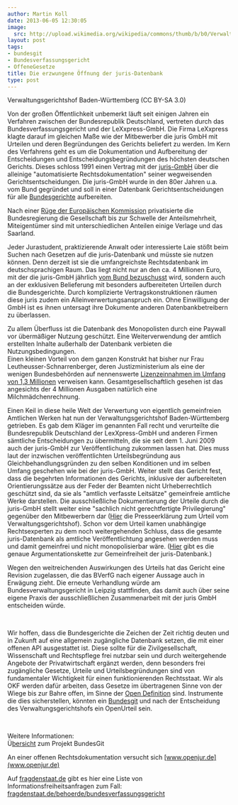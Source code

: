 ```yaml
---
author: Martin Koll
date: 2013-06-05 12:30:05
image:
  src: http://upload.wikimedia.org/wikipedia/commons/thumb/b/b0/Verwaltungsgerichtshof_%28VGH%29_Baden-W%C3%BCrttemberg.JPG/800px-Verwaltungsgerichtshof_%28VGH%29_Baden-W%C3%BCrttemberg.JPG
layout: post
tags:
- bundesgit
- Bundesverfassungsgericht
- OffeneGesetze
title: Die erzwungene Öffnung der juris-Datenbank
type: post
---
```


 Verwaltungsgerichtshof Baden-Württemberg (CC BY-SA 3.0)

Von der großen Öffentlichkeit unbemerkt läuft seit einigen Jahren ein Verfahren zwischen der Bundesrepublik Deutschland, vertreten durch das Bundesverfassungsgericht und der LeXxpress-GmbH. Die Firma LeXxpress klagte darauf im gleichen Maße wie der Mitbewerber die juris GmbH mit Urteilen und deren Begründungen des Gerichts beliefert zu werden. Im Kern des Verfahrens geht es um die Dokumentation und Aufbereitung der Entscheidungen und Entscheidungsbegründungen des höchsten deutschen Gerichts. Dieses schloss 1991 einen Vertrag mit der [juris-GmbH](http://de.wikipedia.org/wiki/Juris) über die alleinige "automatisierte Rechtsdokumentation" seiner wegweisenden Gerichtsentscheidungen. Die juris-GmbH wurde in den 80er Jahren u.a. vom Bund gegründet und soll in einer Datenbank Gerichtsentscheidungen für alle [Bundesgerichte](http://de.wikipedia.org/wiki/Bundesgericht_%28Deutschland%29) aufbereiten.

Nach einer [Rüge der Europäischen Kommission](http://europa.eu/rapid/press-release_IP-09-580_de.htm) privatisierte die Bundesregierung die Gesellschaft bis zur Schwelle der Anteilsmehrheit, Miteigentümer sind mit unterschiedlichen Anteilen einige Verlage und das Saarland. 

Jeder Jurastudent, praktizierende Anwalt oder interessierte Laie stößt beim Suchen nach Gesetzen auf die juris-Datenbank und müsste sie nutzen können. Denn derzeit ist sie die umfangreichste Rechtsdatenbank im deutschsprachigen Raum. Das liegt nicht nur an den ca. 4 Millionen Euro, mit der die juris-GmbH jährlich [vom Bund bezuschusst](http://irights.info/zugang-zu-amtlichen-werken-ein-rechtsstaatliches-armutszeugnis/14138) wird, sondern auch an der exklusiven Belieferung mit besonders aufbereiteten Urteilen durch die Bundesgerichte. Durch komplizierte Vertragskonstruktionen räumen diese juris zudem ein Alleinverwertungsanspruch ein. Ohne Einwilligung der GmbH ist es ihnen untersagt ihre Dokumente anderen Datenbankbetreibern zu überlassen.

Zu allem Überfluss ist die Datenbank des Monopolisten durch eine Paywall vor übermäßiger Nutzung geschützt. Eine Weiterverwendung der amtlich erstellten Inhalte außerhalb der Datenbank verbieten die Nutzungsbedingungen.  
Einen kleinen Vorteil von dem ganzen Konstrukt hat bisher nur Frau Leutheusser-Schnarrenberger, deren Justizministerium als eine der wenigen Bundesbehörden auf nennenswerte [Lizenzeinnahmen im Umfang von 1,3 Millionen](http://dipbt.bundestag.de/dip21/btd/17/123/1712347.pdf) verweisen kann. Gesamtgesellschaftlich gesehen ist das angesichts der 4 Millionen Ausgaben natürlich eine Milchmädchenrechnung.

Einen Keil in diese heile Welt der Verwertung von eigentlich gemeinfreien Amtlichen Werken hat nun der Verwaltungsgerichtshof Baden-Württemberg getrieben. Es gab dem Kläger im genannten Fall recht und verurteilte die Bundesrepublik Deutschland der LexXpress-GmbH und anderen Firmen sämtliche Entscheidungen zu übermitteln, die sie seit dem 1. Juni 2009 auch der juris-GmbH zur Veröffentlichung zukommen lassen hat. Dies muss laut der inzwischen veröffentlichten Urteilsbegründung aus Gleichbehandlungsgründen zu den selben Konditionen und im selben Umfang geschehen wie bei der juris-GmbH. Weiter stellt das Gericht fest, dass die begehrten Informationen des Gerichts, inklusive der aufbereiteten Orientierungssätze aus der Feder der Beamten nicht Urheberrechtlich geschützt sind, da sie als "amtlich verfasste Leitsätze" gemeinfreie amtliche Werke darstellen. Die ausschließliche Dokumentierung der Urteile durch die juris-GmbH stellt weiter eine "sachlich nicht gerechtfertigte Privilegierung" gegenüber den Mitbewerbern dar ([Hier](http://vghmannheim.de/servlet/PB/menu/1284509/index.html?ROOT=1153033) die Presseerklärung zum Urteil vom Verwaltungsgerichtshof). Schon vor dem Urteil kamen unabhängige Rechtsexperten zu dem noch weitergehenden Schluss, dass die gesamte juris-Datenbank als amtliche Veröffentlichtung angesehen werden muss und damit gemeinfrei und nicht monopolisierbar wäre. ([Hier](http://delegibus.com/2011,2.pdf) gibt es die genaue Argumentationskette zur Gemeinfreiheit der juris-Datenbank.)

Wegen den weitreichenden Auswirkungen des Urteils hat das Gericht eine Revision zugelassen, die das BVerfG nach eigener Aussage auch in Erwägung zieht. Die erneute Verhandlung würde am Bundesverwaltungsgericht in Leipzig stattfinden, das damit auch über seine eigene Praxis der ausschließlichen Zusammenarbeit mit der juris GmbH entscheiden würde.

 

Wir hoffen, dass die Bundesgerichte die Zeichen der Zeit richtig deuten und in Zukunft auf eine allgemein zugängliche Datenbank setzen, die mit einer offenen API ausgestattet ist. Diese sollte für die Zivilgesellschaft, Wissenschaft und Rechtspflege frei nutzbar sein und durch weitergehende Angebote der Privatwirtschaft ergänzt werden, denn besonders frei zugängliche Gesetze, Urteile und Urteilsbegründungen sind von fundamentaler Wichtigkeit für einen funktionierenden Rechtsstaat. Wir als OKF werden dafür arbeiten, dass Gesetze im übertragenen Sinne von der Wiege bis zur Bahre offen, im Sinne der [Open Definition](http://opendefinition.org/) sind. Instrumente die dies sicherstellen, könnten ein [Bundesgit](http://www.golem.de/news/bundesgit-ein-git-repository-fuer-deutsche-gesetze-1208-93709.html) und nach der Entscheidung des Verwaltungsgerichtshofs ein OpenUrteil sein.

 

Weitere Informationen:  
Ü[bersicht](http://okfnlabs.org/blog/2012/12/13/bundesgit-german-laws-on-github.html) zum Projekt BundesGit

An einer offenen Rechtsdokumentation versucht sich [www.openjur.de](www.openjur.de)

Auf [fragdenstaat.de](http://fragdenstaat.de) gibt es hier eine Liste von Informationsfreiheitsanfragen zum Fall:  
[fragdenstaat.de/behoerde/bundesverfassungsgericht](https://fragdenstaat.de/behoerde/bundesverfassungsgericht)